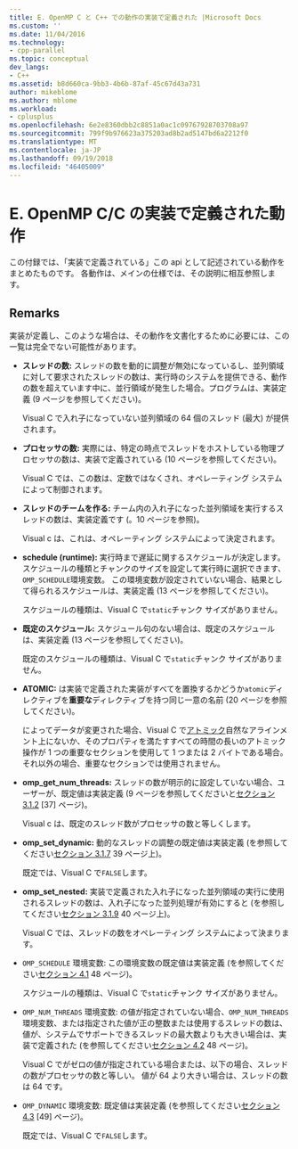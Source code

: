 ```yaml
---
title: E. OpenMP C と C++ での動作の実装で定義された |Microsoft Docs
ms.custom: ''
ms.date: 11/04/2016
ms.technology:
- cpp-parallel
ms.topic: conceptual
dev_langs:
- C++
ms.assetid: b8d660ca-9bb3-4b6b-87af-45c67d43a731
author: mikeblome
ms.author: mblome
ms.workload:
- cplusplus
ms.openlocfilehash: 6e2e8360dbb2c8851a0ac1c09767928703708a97
ms.sourcegitcommit: 799f9b976623a375203ad8b2ad5147bd6a2212f0
ms.translationtype: MT
ms.contentlocale: ja-JP
ms.lasthandoff: 09/19/2018
ms.locfileid: "46405009"
---
```

# <a name="e-implementation-defined-behaviors-in-openmp-cc"></a>E. OpenMP C/C の実装で定義された動作

この付録では、「実装で定義されている」この api として記述されている動作をまとめたものです。  各動作は、メインの仕様では、その説明に相互参照します。

## <a name="remarks"></a>Remarks

実装が定義し、このような場合は、その動作を文書化するために必要には、この一覧は完全でない可能性があります。

- **スレッドの数:** スレッドの数を動的に調整が無効になっているし、並列領域に対して要求されたスレッドの数は、実行時のシステムを提供できる、動作の数を超えています中に、並行領域が発生した場合。プログラムは、実装定義 (9 ページを参照してください)。

     Visual C で入れ子になっていない並列領域の 64 個のスレッド (最大) が提供されます。

- **プロセッサの数:** 実際には、特定の時点でスレッドをホストしている物理プロセッサの数は、実装で定義されている (10 ページを参照してください)。

     Visual C では、この数は、定数ではなくされ、オペレーティング システムによって制御されます。

- **スレッドのチームを作る:** チーム内の入れ子になった並列領域を実行するスレッドの数は、実装定義です (。10 ページを参照)。

     Visual c は、これは、オペレーティング システムによって決定されます。

- **schedule (runtime):** 実行時まで遅延に関するスケジュールが決定します。 スケジュールの種類とチャンクのサイズを設定して実行時に選択できます、`OMP_SCHEDULE`環境変数。 この環境変数が設定されていない場合、結果として得られるスケジュールは、実装定義 (13 ページを参照してください)。

     スケジュールの種類は、Visual C で`static`チャンク サイズがありません。

- **既定のスケジュール:** スケジュール句のない場合は、既定のスケジュールは、実装定義 (13 ページを参照してください)。

     既定のスケジュールの種類は、Visual C で`static`チャンク サイズがありません。

- **ATOMIC:** は実装で定義された実装がすべてを置換するかどうか`atomic`ディレクティブを**重要な**ディレクティブを持つ同じ一意の名前 (20 ページを参照してください)。

     によってデータが変更された場合、Visual C で[アトミック](../../parallel/openmp/reference/atomic.md)自然なアラインメント上にないか、そのプロパティを満たすすべての時間の長いのアトミック操作が 1 つの重要なセクションを使用して 1 つまたは 2 バイトである場合。 それ以外の場合、重要なセクションでは使用されません。

- **omp_get_num_threads:** スレッドの数が明示的に設定していない場合、ユーザーが、既定値は実装定義 (9 ページを参照してくださいと[セクション 3.1.2](../../parallel/openmp/3-1-2-omp-get-num-threads-function.md) [37] ページ)。

     Visual c は、既定のスレッド数がプロセッサの数と等しくします。

- **omp_set_dynamic:** 動的なスレッドの調整の既定値は実装定義 (を参照してください[セクション 3.1.7](../../parallel/openmp/3-1-7-omp-set-dynamic-function.md) 39 ページ上)。

     既定では、Visual C で`FALSE`します。

- **omp_set_nested:** 実装で定義された入れ子になった並列領域の実行に使用されるスレッドの数は、入れ子になった並列処理が有効にすると (を参照してください[セクション 3.1.9](../../parallel/openmp/3-1-9-omp-set-nested-function.md) 40 ページ上)。

     Visual C では、スレッドの数をオペレーティング システムによって決まります。

- `OMP_SCHEDULE` 環境変数: この環境変数の既定値は実装定義 (を参照してください[セクション 4.1](../../parallel/openmp/4-1-omp-schedule.md) 48 ページ)。

     スケジュールの種類は、Visual C で`static`チャンク サイズがありません。

- `OMP_NUM_THREADS` 環境変数: の値が指定されていない場合、`OMP_NUM_THREADS`環境変数、または指定された値が正の整数または使用するスレッドの数は、値が、システムでサポートできるスレッドの最大数よりも大きい場合は、実装で定義された (を参照してください[セクション 4.2](../../parallel/openmp/4-2-omp-num-threads.md) 48 ページ)。

     Visual C でがゼロの値が指定されている場合または、以下の場合、スレッドの数がプロセッサの数と等しい。  値が 64 より大きい場合は、スレッドの数は 64 です。

- `OMP_DYNAMIC` 環境変数: 既定値は実装定義 (を参照してください[セクション 4.3](../../parallel/openmp/4-3-omp-dynamic.md) [49] ページ)。

     既定では、Visual C で`FALSE`します。